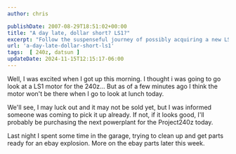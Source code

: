 ```yaml
---
author: chris

publishDate: 2007-08-29T18:51:02+00:00
title: "A day late, dollar short? LS1?"
excerpt: "Follow the suspenseful journey of possibly acquiring a new LS1 motor for a Project240z, with extra insights into garage cleanups and eBay transactions..."
url: 'a-day-late-dollar-short-ls1'
tags:  [ 240z, datsun ] 
updateDate: 2024-11-15T12:15:17-06:00
---
```


Well, I was excited when I got up this morning. I thought i was going to go look at a LS1 motor for the 240z... But as of a few minutes ago I think the motor won't be there when I go to look at lunch today.

We'll see, I may luck out and it may not be sold yet, but I was informed someone was coming to pick it up already. If not, if it looks good, I'll probably be purchasing the next powerplant for the Project240z today.

Last night I spent some time in the garage, trying to clean up and get parts ready for an ebay explosion. More on the ebay parts later this week.
